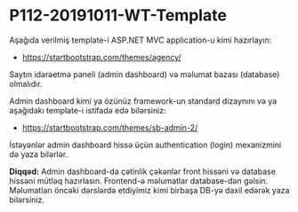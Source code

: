 # P112-20191011-WT-Template
Aşağıda verilmiş template-i ASP.NET MVC application-u kimi hazırlayın:

- https://startbootstrap.com/themes/agency/

Saytın idarəetmə paneli (admin dashboard) və məlumat bazası (database) olmalıdır. 

Admin dashboard kimi ya özünüz framework-un standard dizaynını və ya aşağıdakı template-i istifadə edə bilərsiniz:

- https://startbootstrap.com/themes/sb-admin-2/

İstəyənlər admin dashboard hissə üçün authentication (login) mexanizmini də yaza bilərlər.

**Diqqəd:** Admin dashboard-da çətinlik çəkənlər front hissəni və database hissəni mütləq hazırlasın. Frontend-ə məlumatlar database-dən gəlsin. Məlumatları öncəki dərslərdə etdiyimiz kimi birbaşa DB-yə daxil edərək yaza bilərsiniz.